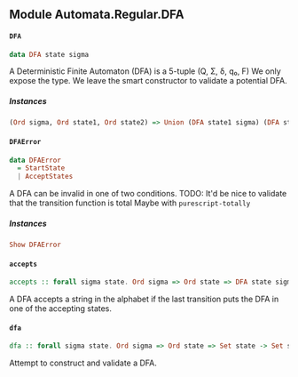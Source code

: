 ## Module Automata.Regular.DFA

#### `DFA`

``` purescript
data DFA state sigma
```

A Deterministic Finite Automaton (DFA) is a 5-tuple (Q, Σ, δ, q₀, F)
We only expose the type.
We leave the smart constructor to validate a potential DFA.

##### Instances
``` purescript
(Ord sigma, Ord state1, Ord state2) => Union (DFA state1 sigma) (DFA state2 sigma) (DFA (Tuple state1 state2) sigma)
```

#### `DFAError`

``` purescript
data DFAError
  = StartState
  | AcceptStates
```

A DFA can be invalid in one of two conditions.
TODO: It'd be nice to validate that the transition function is total
      Maybe with `purescript-totally`

##### Instances
``` purescript
Show DFAError
```

#### `accepts`

``` purescript
accepts :: forall sigma state. Ord sigma => Ord state => DFA state sigma -> List sigma -> Boolean
```

A DFA accepts a string in the alphabet
if the last transition puts the DFA in one of the accepting states.

#### `dfa`

``` purescript
dfa :: forall sigma state. Ord sigma => Ord state => Set state -> Set sigma -> (state -> sigma -> state) -> state -> Set state -> V (List DFAError) (DFA state sigma)
```

Attempt to construct and validate a DFA.


